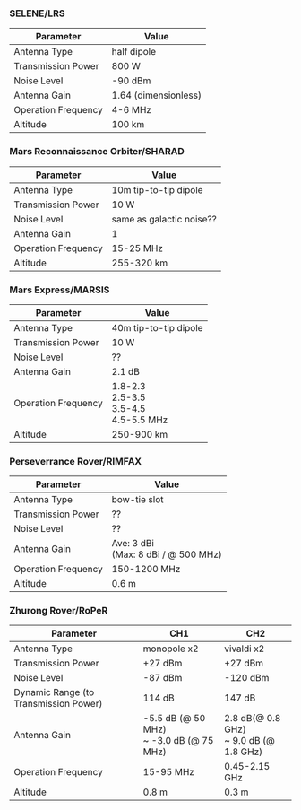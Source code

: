 ### SELENE/LRS

Parameter | Value
--- | ---
Antenna Type | half dipole
Transmission Power | 800 W 
Noise Level | -90 dBm 
Antenna Gain | 1.64 (dimensionless) 
Operation Frequency | 4-6 MHz
Altitude | 100 km



### Mars Reconnaissance Orbiter/SHARAD

Parameter | Value
--- | ---
Antenna Type | 10m tip-to-tip dipole
Transmission Power | 10 W 
Noise Level | same as galactic noise?? 
Antenna Gain | 1 
Operation Frequency | 15-25 MHz 
Altitude | 255-320 km



### Mars Express/MARSIS

Parameter | Value
--- | ---
Antenna Type | 40m tip-to-tip dipole
Transmission Power | 10 W 
Noise Level | ?? 
Antenna Gain | 2.1 dB 
Operation Frequency | 1.8-2.3<br> 2.5-3.5<br> 3.5-4.5<br> 4.5-5.5 MHz 
Altitude | 250-900 km



### Perseverrance Rover/RIMFAX

Parameter | Value
--- | ---
Antenna Type | bow-tie slot
Transmission Power | ??
Noise Level | ?? 
Antenna Gain | Ave: 3 dBi <br>(Max: 8 dBi / @ 500 MHz) 
Operation Frequency | 150-1200 MHz 
Altitude | 0.6 m



### Zhurong Rover/RoPeR

Parameter | CH1 | CH2
--- | --- | ---
Antenna Type | monopole x2 | vivaldi x2
Transmission Power | +27 dBm | +27 dBm
Noise Level | -87 dBm | -120 dBm
Dynamic Range (to Transmission Power) | 114 dB | 147 dB
Antenna Gain | -5.5 dB (@ 50 MHz) <br>~ -3.0 dB (@ 75 MHz) | 2.8 dB(@ 0.8 GHz) <br>~ 9.0 dB (@ 1.8 GHz)
Operation Frequency | 15-95 MHz | 0.45-2.15 GHz
Altitude | 0.8 m | 0.3 m
